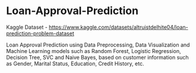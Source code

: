 # Loan-Approval-Prediction
Kaggle Dataset - https://www.kaggle.com/datasets/altruistdelhite04/loan-prediction-problem-dataset

Loan Approval Prediction using Data Preprocessing, Data Visualization and Machine Learning models such as Random Forest, Logistic Regression, Decision Tree, SVC and Naive Bayes, based on customer information such as Gender, Marital Status, Education, Credit History, etc.
